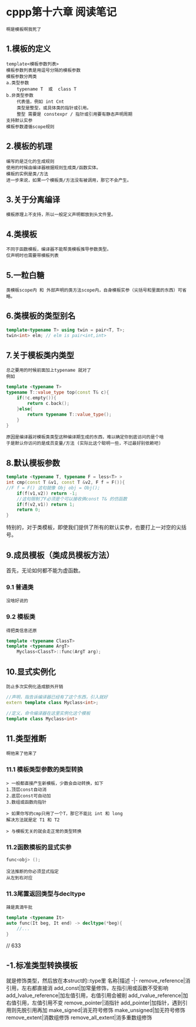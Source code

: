 # cppp第十六章 阅读笔记

    啊是模板啊我死了

## 1.模板的定义
    template<模板参数列表>
    模板参数列表是用逗号分隔的模板参数
    模板参数分两类
    a.类型参数 
        typename T  或  class T
    b.非类型参数
        代表值，例如 int Cnt 
        类型是整型，或具体类的指针或引用。
        整型 需要是 constexpr / 指针或引用要有静态声明周期
    支持默认实参
    模板参数遵循scope规则

## 2.模板的机理
    编写的是泛化的生成规则
    使用的时候由编译器根据规则生成类/函数实体。
    模板的实例是类/方法
    进一步来说，如果一个模板类/方法没有被调用，那它不会产生。

## 3.关于分离编译
    模板原理上不支持，所以一般定义声明都放到头文件里。

## 4.类模板
    不同于函数模板，编译器不能帮类模板推导参数类型。
    仅声明时也需要带模板列表

## 5.一粒白糖
    类模板scope内 和 外部声明的类方法scope内，自身模板实参（尖括号和里面的东西）可省略。

## 6.类模板的类型别名

``` cpp
template<typename T> using twin = pair<T, T>;
twin<int> elm; // elm is pair<int,int>
```

## 7.关于模板类内类型
    总之要用的时候前面加上typename 就对了
    例如
``` cpp
template <typename T>
typename T::value_type top(const T& c){
    if(!c.empty()){
        return c.back();
    }else{
        return typename T::value_type();
    }
}
```
    原因是编译器对模板类类型这种编译期生成的东西，难以确定你到底访问的是个啥
    于是默认你访问的是成员变量/方法 (实际比这个聪明一些，不过最好别依赖吧)

## 8.默认模板参数

``` cpp
template <typename T, typename F = less<T> >
int cmp(const T &v1, const T &v2, F f = F()){
//F f = F() 这句就像 Obj obj = Obj();
    if(f(v1,v2)) return -1;
    //这句限制了F必须是个可以接收俩const T& 的仿函数
    if(f(v2,v1)) return 1;
    return 0;
}
```

特别的，对于类模板，即使我们提供了所有的默认实参，也要打上一对空的尖括号。

## 9.成员模板（类成员模板方法）
首先，无论如何都不能为虚函数。
### 9.1 普通类
    没啥好说的
### 9.2 模板类
    得把类信息还原

``` cpp
template <typename ClassT>
template <typename ArgT>
    Myclass<ClassT>::func(ArgT arg);

```

## 10.显式实例化
    防止多次实例化造成额外开销

``` cpp
//声明，指告诉编译器已经有了这个东西，引入就好
extern template class Myclass<int>;

//定义，命令编译器在这里实例化这个模板
template class Myclass<int>
```

## 11.类型推断
    啊他来了他来了

### 11.1 模板类型参数的类型转换
    > 一般都直接产生新模板，少数会自动转换，如下
    1.顶层const自动消
    2.底层const可自动加
    3.数组或函数向指针

    > 如果你写的cmp只用了一个T，那它不能比 int 和 long
    解决方法就是定 T1 和 T2

    > 与模板无关的就会走正常的类型转换

### 11.2函数模板的显式实参
``` cpp
func<obj> ();
```
    没法推断的你必须显式指定
    从左到右对应

### 11.3尾置返回类型与decltype
    辣是真滴牛批
``` cpp
template <typename It>
auto func(It beg, It end) -> decltype(*beg){
    //...
}
```

// 633

## -1.标准类型转换模板
就是修饰类型，然后放在本struct的::type里
名称|描述
-|-
remove_reference|消引用，左右都直接消
add_const|加常量修饰，左指引用或函数不受影响
add_lvalue_reference|加左值引用，右值引用会被削
add_rvalue_reference|加右值引用，左值引用不变
remove_pointer|消指针
add_pointer|加指针，遇到引用则先脱引用再加
make_signed|消无符号修饰
make_unsigned|加无符号修饰
remove_extent|消数组修饰
remove_all_extent|消多重数组修饰
